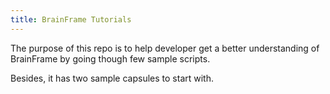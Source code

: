 ```yaml
---
title: BrainFrame Tutorials
---
```

The purpose of this repo is to help developer get a better understanding of BrainFrame by going though few sample scripts.

Besides, it has two sample capsules to start with.